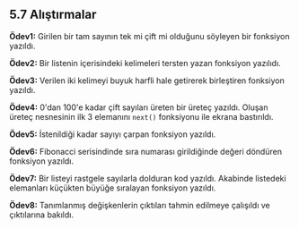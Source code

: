 ## 5.7 Alıştırmalar

<b>Ödev1:</b> Girilen bir tam sayının tek mi çift mi olduğunu söyleyen bir fonksiyon yazıldı.

<b>Ödev2:</b> Bir listenin içerisindeki kelimeleri tersten yazan fonksiyon yazılıdı.

<b>Ödev3:</b> Verilen iki kelimeyi buyuk harfli hale getirerek birleştiren fonksiyon yazıldı.

<b>Ödev4:</b> 0'dan 100'e kadar çift sayıları üreten bir üreteç yazıldı. Oluşan üreteç nesnesinin ilk 3 elemanını `next()` fonksiyonu ile ekrana bastırıldı.

<b>Ödev5:</b> İstenildiği kadar sayıyı çarpan fonksiyon yazıldı.

<b>Ödev6:</b> Fibonacci serisindinde sıra numarası girildiğinde değeri döndüren fonksiyon yazıldı.

<b>Ödev7:</b> Bir listeyi rastgele sayılarla dolduran kod yazıldı. Akabinde listedeki elemanları küçükten büyüğe sıralayan fonksiyon yazıldı.

<b>Ödev8:</b> Tanımlanmış değişkenlerin çıktıları tahmin edilmeye çalışıldı ve çıktılarına bakıldı. 